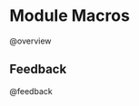 <!--

author:   DART Team, David Croft
email:    dart@chop.edu, david.croft@warwick.ac.uk
version:  1.4.1
current_version_description: Add text after Overview and Feedback that invites learners to the rest of the modules
language: en
narrator: UK English Female
title: Module Macros
comment:  This is placeholder module to save macros used in other modules.

logo: ../assets/media/wmg-logo.svg

@version_history 

Previous versions: 

- [1.3.0](https://liascript.github.io/course/?https://raw.githubusercontent.com/arcus/education_modules/bbd9189b6c598c77059da184995c83b4037cbd73/_module_templates/macros.md#1) :Add module\_id to macros for creating the REDCap survey link
- [1.2.1](https://liascript.github.io/course/?https://raw.githubusercontent.com/arcus/education_modules/a9aa1b38fc51db4252c9547654d9e36dba7864e5/_module_templates/macros.md#1): make CSS come from GCS
- [1.1.0](https://liascript.github.io/course/?https://raw.githubusercontent.com/arcus/education_modules/ad25398d0eef884402cff0f0c4fb4ca360d3b8f4/_module_templates/macros.md#1): Add current\_version\_description and version\_history metadata.

@end

@overview
<div class = "overview">

## Overview
@comment

**Is this module right for me?** @long_description

**Estimated time to completion:** @estimated_time_in_minutes minutes

**Pre-requisites**

@pre_reqs

**Learning Objectives**

After completion of this module, learners will be able to:

@learning_objectives

**Version History**

This version (@version): @current_version_description

@version_history

</div>

Looking for other modules on this topic or other topics related to data analytics and data science in biomedicine?  Please see [our complete list of educational modules](https://arcus.github.io/education_modules/list_of_modules) or consider trying our [prototype curriculum builder](https://learn.arcus.chop.edu).

@end

@make_survey_url
<script modify="false">
function makeURL(title, version, module_type, module_id) {
  let url = new URL('https://redcap.chop.edu/surveys');
  url.searchParams.set('s', 'KHTXCXJJ93');
  url.searchParams.set('module_name', title);
  url.searchParams.set('version', version);
  url.searchParams.set('module_type', module_type);
  url.searchParams.set('module_id', module_id);
  return url;
}
var surveyURL = makeURL(@0, @1, @2, @3);

send.html(`<a href="${surveyURL}")">our brief survey</a>`)
</script>
@end

@attribution

Credit for the original versions and origin of these materials is given to the [Data and Analytics for Research Training (DART) Program](https://arcus.github.io/education_modules/) and the [Children's Hospital of Philadelphia (CHOP) Research Institute](https://www.research.chop.edu/).

![](https://github.com/arcus/education_modules/raw/main/assets/media/chop-logo.svg)

@end

@feedback
In the beginning, we stated some goals.

**Learning Objectives:**

After completion of this module, learners will be able to:

@learning_objectives

We ask you to fill out a brief (5 minutes or less) survey to let us know:

* If we achieved the learning objectives
* If the module difficulty was appropriate
* If we gave you the experience you expected

We gather this information in order to iteratively improve our work.  Thank you in advance for filling out @make_survey_url('@title', '@version', '@module_type', '@module_id')!

Looking for other modules on this topic or other topics related to data analytics and data science in biomedicine?  Please see [our complete list of educational modules](https://arcus.github.io/education_modules/list_of_modules) or consider trying our [prototype curriculum builder](https://learn.arcus.chop.edu).

@end


@gifPreload
<script>
(function($) {

  // Get the .gif images from the "data-alt".
	var getGif = function() {
		var gif = [];
		$('img').each(function() {
			var data = $(this).data('alt');
			gif.push(data);
		});
		return gif;
	}

	var gif = getGif();

	// Preload all the gif images.
	var image = [];

	$.each(gif, function(index) {
		image[index]     = new Image();
		image[index].src = gif[index];
	});

	// Change the image to .gif when clicked and vice versa.
	$('figure').on('click', function() {

		var $this   = $(this),
				$index  = $this.index(),

				$img    = $this.children('img'),
				$imgSrc = $img.attr('src'),
				$imgAlt = $img.attr('data-alt'),
				$imgExt = $imgAlt.split('.');

		if($imgExt[1] === 'gif') {
			$img.attr('src', $img.data('alt')).attr('data-alt', $imgSrc);
		} else {
			$img.attr('src', $imgAlt).attr('data-alt', $img.data('alt'));
		}

		// Add play class to help with the styling.
		$this.toggleClass('play');

	});

})(jQuery);
</script>
@end

link:  ../assets/styles.css

script: https://kit.fontawesome.com/83b2343bd4.js
script:  https://code.jquery.com/jquery-3.6.0.slim.min.js

-->

# Module Macros

@overview

## Feedback

@feedback

